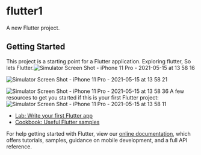 # flutter1

A new Flutter project.

## Getting Started

This project is a starting point for a Flutter application.
Exploring flutter, So lets Flutter.![Simulator Screen Shot - iPhone 11 Pro - 2021-05-15 at 13 58 16](https://user-images.githubusercontent.com/8912602/118353874-fe7fd380-b585-11eb-88dd-e118a0aa6a45.png)

![Simulator Screen Shot - iPhone 11 Pro - 2021-05-15 at 13 58 21](https://user-images.githubusercontent.com/8912602/118353884-03dd1e00-b586-11eb-95d0-41eece1b3a0a.png)

![Simulator Screen Shot - iPhone 11 Pro - 2021-05-15 at 13 58 36](https://user-images.githubusercontent.com/8912602/118353894-093a6880-b586-11eb-98b0-50049f1e56c0.png)
A few resources to get you started if this is your first Flutter project:
![Simulator Screen Shot - iPhone 11 Pro - 2021-05-15 at 13 58 11](https://user-images.githubusercontent.com/8912602/118353898-0ccdef80-b586-11eb-92ee-6d8a9cfc2eb1.png)

- [Lab: Write your first Flutter app](https://flutter.dev/docs/get-started/codelab)
- [Cookbook: Useful Flutter samples](https://flutter.dev/docs/cookbook)

For help getting started with Flutter, view our
[online documentation](https://flutter.dev/docs), which offers tutorials,
samples, guidance on mobile development, and a full API reference.
